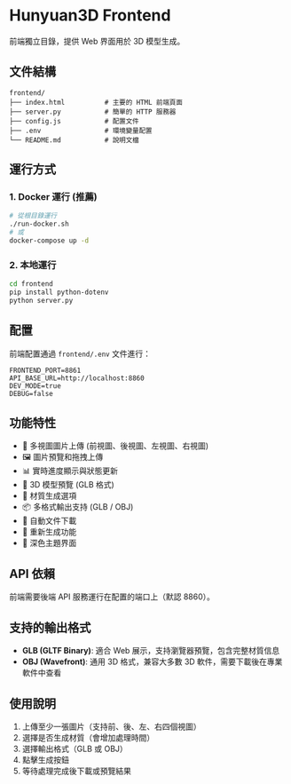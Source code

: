 # Hunyuan3D Frontend

前端獨立目錄，提供 Web 界面用於 3D 模型生成。

## 文件結構

```
frontend/
├── index.html          # 主要的 HTML 前端頁面
├── server.py           # 簡單的 HTTP 服務器
├── config.js           # 配置文件
├── .env                # 環境變量配置
└── README.md           # 說明文檔
```

## 運行方式

### 1. Docker 運行 (推薦)
```bash
# 從根目錄運行
./run-docker.sh
# 或
docker-compose up -d
```

### 2. 本地運行
```bash
cd frontend
pip install python-dotenv
python server.py
```

## 配置

前端配置通過 `frontend/.env` 文件進行：

```
FRONTEND_PORT=8861
API_BASE_URL=http://localhost:8860
DEV_MODE=true
DEBUG=false
```

## 功能特性

- 📁 多視圖圖片上傳 (前視圖、後視圖、左視圖、右視圖)
- 🖼️ 圖片預覽和拖拽上傳
- 📊 實時進度顯示與狀態更新
- 🎯 3D 模型預覽 (GLB 格式)
- 🎨 材質生成選項
- 📦 多格式輸出支持 (GLB / OBJ)
- 💾 自動文件下載
- 🔄 重新生成功能
- 🌙 深色主題界面

## API 依賴

前端需要後端 API 服務運行在配置的端口上（默認 8860）。

## 支持的輸出格式

- **GLB (GLTF Binary)**: 適合 Web 展示，支持瀏覽器預覽，包含完整材質信息
- **OBJ (Wavefront)**: 通用 3D 格式，兼容大多數 3D 軟件，需要下載後在專業軟件中查看

## 使用說明

1. 上傳至少一張圖片（支持前、後、左、右四個視圖）
2. 選擇是否生成材質（會增加處理時間）
3. 選擇輸出格式（GLB 或 OBJ）
4. 點擊生成按鈕
5. 等待處理完成後下載或預覽結果